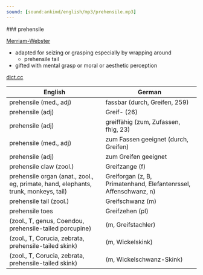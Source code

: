 ```yaml
---
sound: [sound:ankimd/english/mp3/prehensile.mp3]
---
```


\### prehensile

[Merriam-Webster](https://www.merriam-webster.com/dictionary/prehensile)

- adapted for seizing or grasping especially by wrapping around
    - prehensile tail
- gifted with mental grasp or moral or aesthetic perception

[dict.cc](https://www.dict.cc/prehensile)

| English        | German       |
| -------------- | ------------ |
| prehensile (med., adj) | fassbar (durch, Greifen, 259) |
| prehensile (adj) | Greif- (26) |
| prehensile (adj) | greiffähig (zum, Zufassen, fhig, 23) |
| prehensile (med., adj) | zum Fassen geeignet (durch, Greifen) |
| prehensile (adj) | zum Greifen geeignet |
| prehensile claw (zool.) | Greifzange (f) |
| prehensile organ (anat., zool., eg, primate, hand, elephants, trunk, monkeys, tail) | Greiforgan (z, B, Primatenhand, Elefantenrssel, Affenschwanz, n) |
| prehensile tail (zool.) | Greifschwanz (m) |
| prehensile toes | Greifzehen (pl) |
|  (zool., T, genus, Coendou, prehensile-tailed porcupine) |  (m, Greifstachler) |
|  (zool., T, Corucia, zebrata, prehensile-tailed skink) |  (m, Wickelskink) |
|  (zool., T, Corucia, zebrata, prehensile-tailed skink) |  (m, Wickelschwanz-Skink) |
